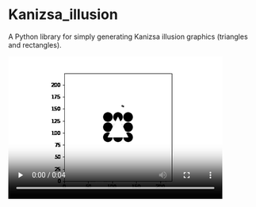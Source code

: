 # Kanizsa_illusion

A Python library for simply generating Kanizsa illusion graphics (triangles and rectangles).


<video width="432" height="288" controls autoplay loop>
  <source type="video/mp4" src="data:video/mp4;base64,AAAAIGZ0eXBNNFYgAAACAE00ViBpc29taXNvMmF2YzEAAAAIZnJlZQAAVGNtZGF0AAACrgYF//+q
3EXpvebZSLeWLNgg2SPu73gyNjQgLSBjb3JlIDE2NCByMzA2NSBhZTAzZDkyIC0gSC4yNjQvTVBF
Ry00IEFWQyBjb2RlYyAtIENvcHlsZWZ0IDIwMDMtMjAyMSAtIGh0dHA6Ly93d3cudmlkZW9sYW4u
b3JnL3gyNjQuaHRtbCAtIG9wdGlvbnM6IGNhYmFjPTEgcmVmPTMgZGVibG9jaz0xOjA6MCBhbmFs
eXNlPTB4MzoweDExMyBtZT1oZXggc3VibWU9NyBwc3k9MSBwc3lfcmQ9MS4wMDowLjAwIG1peGVk
X3JlZj0xIG1lX3JhbmdlPTE2IGNocm9tYV9tZT0xIHRyZWxsaXM9MSA4eDhkY3Q9MSBjcW09MCBk
ZWFkem9uZT0yMSwxMSBmYXN0X3Bza2lwPTEgY2hyb21hX3FwX29mZnNldD0tMiB0aHJlYWRzPTkg
bG9va2FoZWFkX3RocmVhZHM9MSBzbGljZWRfdGhyZWFkcz0wIG5yPTAgZGVjaW1hdGU9MSBpbnRl
cmxhY2VkPTAgYmx1cmF5X2NvbXBhdD0wIGNvbnN0cmFpbmVkX2ludHJhPTAgYmZyYW1lcz0zIGJf
cHlyYW1pZD0yIGJfYWRhcHQ9MSBiX2JpYXM9MCBkaXJlY3Q9MSB3ZWlnaHRiPTEgb3Blbl9nb3A9
MCB3ZWlnaHRwPTIga2V5aW50PTI1MCBrZXlpbnRfbWluPTIwIHNjZW5lY3V0PTQwIGludHJhX3Jl
ZnJlc2g9MCByY19sb29rYWhlYWQ9NDAgcmM9Y3JmIG1idHJlZT0xIGNyZj0yMy4wIHFjb21wPTAu
NjAgcXBtaW49MCBxcG1heD02OSBxcHN0ZXA9NCBpcF9yYXRpbz0xLjQwIGFxPTE6MS4wMACAAAAA
GGdkABWs2UGwloQAAAMABAAAAwCgPFi2WAAAAAZo6+PLIsAAAAKuBgX//6rcRem95tlIt5Ys2CDZ
I+7veDI2NCAtIGNvcmUgMTY0IHIzMDY1IGFlMDNkOTIgLSBILjI2NC9NUEVHLTQgQVZDIGNvZGVj
IC0gQ29weWxlZnQgMjAwMy0yMDIxIC0gaHR0cDovL3d3dy52aWRlb2xhbi5vcmcveDI2NC5odG1s
IC0gb3B0aW9uczogY2FiYWM9MSByZWY9MyBkZWJsb2NrPTE6MDowIGFuYWx5c2U9MHgzOjB4MTEz
IG1lPWhleCBzdWJtZT03IHBzeT0xIHBzeV9yZD0xLjAwOjAuMDAgbWl4ZWRfcmVmPTEgbWVfcmFu
Z2U9MTYgY2hyb21hX21lPTEgdHJlbGxpcz0xIDh4OGRjdD0xIGNxbT0wIGRlYWR6b25lPTIxLDEx
IGZhc3RfcHNraXA9MSBjaHJvbWFfcXBfb2Zmc2V0PS0yIHRocmVhZHM9OSBsb29rYWhlYWRfdGhy
ZWFkcz0xIHNsaWNlZF90aHJlYWRzPTAgbnI9MCBkZWNpbWF0ZT0xIGludGVybGFjZWQ9MCBibHVy
YXlfY29tcGF0PTAgY29uc3RyYWluZWRfaW50cmE9MCBiZnJhbWVzPTMgYl9weXJhbWlkPTIgYl9h
ZGFwdD0xIGJfYmlhcz0wIGRpcmVjdD0xIHdlaWdodGI9MSBvcGVuX2dvcD0wIHdlaWdodHA9MiBr
ZXlpbnQ9MjUwIGtleWludF9taW49MjAgc2NlbmVjdXQ9NDAgaW50cmFfcmVmcmVzaD0wIHJjX2xv
b2thaGVhZD00MCByYz1jcmYgbWJ0cmVlPTEgY3JmPTIzLjAgcWNvbXA9MC42MCBxcG1pbj0wIHFw
bWF4PTY5IHFwc3RlcD00IGlwX3JhdGlvPTEuNDAgYXE9MToxLjAwAIAAAAzQZYiEADv//vdOvwKb
RZdqA5JXCvbKpCZZuVJrAfKmAAADAAARsG58lw15q9IkAACtob99kSef+ABeFTvEdYnlzgvJABz+
t9d3QpwhsXnoznk74yA13sWKvCYq/QFdqUITo2n25x5CkF2y8YaLUhDLXGMJQcvwn1m/5pa6r7QI
jS3Bl+9kwYQfZt8s31ZKL622Vo3SvNARzccZMVL6fz4eDujsupGhjbSeT8Hjczoo1GGTsEuf1Ab2
tW83VovWZ2LfV4gyWODKVrQD70LrRqIhjgm8yh4PgGy9FpAnCY3XrdPUFfb/++GNvgLM0YFDeAGK
NmLy+9mGIE57bOQrL1FAIT/6JBtpkVfaU/d0ND2tVDgz6CHqC6CpLH2Ak/YCMdswuPFS+t5xao9k
9RIawACUMg7/I5HYqBXuMwhGU7gt629ZL9g5NFvnlUkg2/5X4UpgOxyjZTiySlT8rl+8BXPEaY7V
KMx1sOsCI1gFTcdnuLbOi9ay0SdLb8Q/475e8GuGcepktyPJRxPlO1Kwe7FjgqrTFF+RgeM5sE10
wZW+/LYxNALvJU6jIeAsySHKmgGLJBF4YHzaNABi2qDAt+fZBCjSYGhK6YzIMIJxJf8mp82/8+UT
wjFHcsOz8yu7vKaLAY/geV93HF5+ANs3jzuTPV0JIFR0XdbAJv5QA1fI0pEFtJJsk9zuQtXiMYiU
1Qfe5ZDMG8nj/jM2GaUMPlWX1pme0CBhyMPFRxInN0NtcVZDh6aAcQCRLRy6J20vifF1MDebFJkz
oRSqZJ1jmXtmDetDFJYGrwgZp05lP/zWor72xq+jPa2TN2MM3dSl64LLW9rREqj8Evw0iwp//cS1
Lk91IPgJYR6Vms9qqzKgJL7Z/hCX6oXRgjmXIOgwo+1I+lzTVp8GNgIGRe2Swa50CINbWiuSWLwm
gs0kkBPDIOtHPsic70MUuf4872H+P6SeaGpKm2uPNPeHw4UOOvycWcb/vjqK8bmb9ZBhax+9eoJv
YrOxU4XhNiRj58sPVzSKNvYoL1kMEHA01xYe0Luy4uYyGjkBog/mEYt2hUmaELYW5oMIKpndX7wU
Xmc8e5t+qG9Ossl7hzyr4B2FrBPfPX4LA6qxYETfRjubNm0CflosGkf9QYtKwK0LmbN6CXtMnuzA
SJERNt/TaaxzQ1JI2t3BDFs5dCEhJszneElg2p7Qu7mYpKOFSuVmnFE2A/cyfx7D2mhZ822PxWTz
bpP9p2gK9Z+iZ6XXJ8XQuuBbGrpi86SYzUxsMf3oZqM52H/l51MYy1spuEvlWfkXJxYLW4ry2Z0u
qoG0fBP1fF76zeILcwjTYVpfM8t6IBwWw3tW3EgfBSCQe7sxi2Tm5cwJclJjatEeEgb1hzlzbKPK
0/0kLjmSysqkjeYpAO7ojzSPH6CY7UFbFuFuPUeirU6MEcUs+mqy7lCQJciLP6KOJro1X2zeUevt
HEgdiNGjZS1cMKuIzN2/499kIwC6Rl37Ieod+W9cNxSqoFaoKc/2CNWCYvlysF4YYy+2sPpk2pxV
+cUEUHZbZWOwR3dZvMBQU6Gz5j06zfFd2Wz32JrKkHUx/FnEA1xEkkiOH6vmxGIdZsVjgX63AMOm
0kpofS4Rdv/4D2HmdeY9pFBXVzhTTvfSbbyurlGRbDzQiWm+mujihZN8HKwTb3ohcp2ONBJcSc/l
jpaQZRtygoG65DF+v8qZk5Mgv3HqqF5BcW40L7v291199N0QI2FDrO1nfaOivsKZJNpwby1p/58t
xU56wOE3XpjMwo4I8kxMggg2NII29eynp3dF7O0ackeQVtXNUgGpU1uSz6iPzkea5QwTjXVsz8B1
VLX7U4RHryL3TugFxl4YHZJGy0roS6kiuuaIF8lfTtKrmx7nDb2Hggw90d2itX/rfomPb8GF0iue
+/zxC4UgWWNNKQmkqsvmXK/3gWgnNTgKInWif6hAyYvxsAO65vqMf/S10Bu9gX0Ys0/62OZkXXSt
MiYHnfpQkoBdMEtL48B88g8MyZvaste2wE+2HdIv4/3OuIDrxnC32JjzAslDC5qrR0sNAH06HmVi
0VDJ2t0KQwfj8S1nGHNFsIGJb0qCOmisKCmHM9mDtnLfBJDk3CMfKb1HsW6K8RVmp7/D5l+XGXCo
BElMKlt0PEpFLd7zIPnyHqCWspeKVwaa0GKU5t4cSZmnwGHNNLXaesN5yZQWt91OEanCsLAGn/gJ
Yf0wfForZ8ipZRSGz8bBHSsIPa3r7aNu3iafPCtaKVpvJj5kwROvjPrKv1oigEO7Jtcbyl8KMp2u
Fxbdigljm3NJ96l6IssFw0QnLOoTs2XE0zvytdfWds+z+wG0xtlq1B8Li4XItBzUFLeGi5uUDDXb
nzwrTnO01QSoao3syB4hiX+QK00SSWxlPl94PIJT0v1btGoN/sKjFKtwUgZZ980iBjtLPP1aQt7q
T7PO5LBtwio53ve/v6n88DGJDyWArv6ySBJovFaajhuPUIKm6ygf+JHVzDWiH385e5uS++l6SCFF
AkLGqA5zjZiq5SUr6mi9AgV8M/9Ht4ax3B57pc5LzbvZOVgGwwyXmWOJjj+JhvIaxF2Kp2IF3Ypc
LAuaPRFPch+U0jYcCPh75hUW4BMOzug9h6PEY12MzqGY/rw3sEY0TYHbLCcSXMM6669zLZEq84N6
YAnw3eXOo8K9k2Mf0P0F+yXNy4p7U2W8qSxXNb8Gy2ahlWDPuKfZGPkEidXv5pMIDhpRcGPHgokU
IaElcIh0jRXUHYETH5C8mviFOi/FUAojgiKZO4lOikzQyI2FSnAXMyXPGK+oa9LqlVCV1H9a2173
sl27mSZyUC/eLTYhAKCSfpQhbnx9+fPcR2e8SuoSxVjZRRMSgLp3Sal/wc3/91gSth/VnAR7Pqe3
fO6YOwpfSrFsvS1OVWO5oR1nygnF/ZmAd0MZFUPYdlBbsefxxxsdl3V5MBoYN+r5uOxDkvcWtkGV
HbK14vOVJ1/NOiIdDtiov9Q4+SyMTNtNabjOBnS5XXHaEYW/K5VLNnylEJlHaP15x3/yRRPQQwET
Iite47VLUIX7zKHM30jhDVHGAtaYSZrCRn8nJDs+7ftIKfWWK218ugYY2MbY+282VAVLnqcgWeWE
0dA49lzEECz0+iWs6a7/l4X12rdYly9VjWIwBj9Ys7CLm5v6tcmT0wCixrDUK5nG0+QAP2sWFU13
aUe6MnnIbXjxqCZBy+/dg3dRY9OVZ2xCluB2Qyr1CO9biGDv/1AbvXiQTrLr84jyU8cSQ23GGhTr
f8UcaII2F9ir00H/1pT55r1WxPnWDjYLoUs509AxeiwMqP/UTtCb/a0Bvdjf3RotHrvUP9XeqkmD
9cEfVf4OFqwouz6ZooKhFnoADzx8vV9yLioEcAe+fBK6Khz4y2sYK35AzrjoDTlwYWlP1k5gz0eT
N+/+EOn39BoSzV7q/X4xNdLgaLNwVsMQhPrkznOFcEdqpHDq8yDKhvKx5tI1Ja31jIgXQRJr8ZQ5
zqiTi7ic+jz9WSY6UylOc/damXAdldA6X/gv2DkqEN0DArwwQ5HS3CpJY24nySlvUyXNySFDKCHH
ZQn7ico707BEhzHTiLloFBg01Wd4dx4dbpMxiiiX0rrc9YUWdTt1yd6dUMVLrjRaNCJ4ObxUmW+Q
RVmpb44qTDifkc0GAq85jvVxnUWhMB8vFT42bqEj3KtgUdjsVj0FLIrU5k3oZ39obpxr07h4Mso/
FwCQPk/epRJB4wa1AxbeJnvbnbL6fDml9ESxERj3eP9WNDyCSokDWYDpsTNa78qoMLfGoS1q6qey
Z6B82JM3tBuk2vxzvbs8hK6adjxsb+OBnFrvakrkeqbUz/mDhXuiOcjxlrf6DtaB5vziXbKkxjPk
JFdfSVV+MnWW+IsDofuOV+jDnJdf+J4usoY+MyS77/qo/MZ9yfQ8bQfROB2HNoTgioa1LrRDRbNU
vXhQBAqPTWosMIPdZ9uhqMhJRSMtAumlU9hfSxe5iszMvfRh9LWqwJOd6Ib5k6OLyh/p8Plw5NDv
YCb7AcpQbvz4d+2uU0+MxuFp/itvZqa8FAZL9mF7Wc2e7PNMIS/r5S4gRwJny7ybhFcfFeB0mLzi
nW95fYPryeSzrYt7D98fnsLw2tHHFNG/0/1S/TkqHa85+C404HPX3MjQQJH/PmM6uqI+GD42YkJ1
p64Dv2jX9FS7Bg0HbxpHTjSOy7JPCtIZEmTmoYHwhMFMaJ9uo4D001JjBXuux+cs0jL0DdAcrWWb
Etp9hUK4ITJPmVlnBt6DZ3i+Un/3bRusIGLbHxKiV1GLHnn8w96jYC3IaG/2RphypcOV9mbb74qi
m4Zevg+bZexAAAAL1sEibU+G3QAAAt1BmiJsQ3/+p4QBrr3yQEqTjFaqvYGNyth+9QC/1lcmv8+P
8h54BEb9FbaOgM4/LlauLI3aSbqBo9OC1N3XwI0821PgKwiQTdSC19rQc/+SBxu/sgXzd8UxZPlc
SDSmVmgWu1I5QVMRv+0B/xmO+aJBoun7VhR1yzbz6rjgUmUMusdOIV/R1qbm77MkGB4P4xhqHslh
sw8OfnRonoXtF96C8U0JmM/vn1DP5IE4dcls+ZmzRsA1FLMKEQAI+8hNxH+nt5Fk8NkeiL9iSfAK
igUnS7rckvMzmqdPisClztHMfzUQtDyCeg7UdjAowfmw7k4O8M7ZS52SFHWbYwgACTegsJTzUIJp
J6syVxabnkJQYwy7NCZ0GE6WW4ocVQv1HiXE2rRCCBBO0L3Y8lo2pIzVxmtKYH1BtM5CMUkZlVlx
atPZHNU6W1Bhf0ss/Ee7njmCCaFFyEF9f9AKjAuE1SliEDgxwtv82PO52jp9vfKGW0Vfku/miHVS
Bfclkb2fmZhsh8qpsHCVenpL27izj0pkgQxZ8vrY6h0T0vYjAQ6Xn0hBzkV362tacBQRQkYngAAA
L2hCdTsCorX5K4qa4aJN5yOoBFgFp9pY2JZHoQaWy4u56H1slAJ34nlK7uTXK9PEvCAdlKvTBNHH
AA4R5yJQKgc5kRUvJUFVDALctgCHglVeaTBbCJne+cNeGwFOO+V1We0dCeQ/rx/Aqd8Zh4gFf96m
XfRelxMVMPWlRxCAtSPgBjuowNi3Ei1DV+hEaJl22ploQYFIjCscyjI3aQ/YPbZGG9DPAdB+yB5o
7Awf4KkzEUEY4flM4Z0+qB26KnryeINrS8ODiaDnWH0JqbwSFQuaG7p7FY4tpEWVm3RHr5tEwvHX
nAiMjSUpUumgsWxIshadZmuAsPd5cyYLtIBYNsRc3/LxKb39W64lrzzw8hcZW2F9ujELJ/Z1f26g
kk3um5+TCcvv9JWkiTWAAAAAlwGeQXkK/wLvJAgdCeoCg0oEyJTOZEdofN+I3sslsa2IzDp/rcAB
1yR60mDI9/tSt7JIdDahqxdGwZ8CIDZEuXPNdDLudYuG7UeN+qxTUFrCcQ0OrRtXXZMW8k5GEm9h
h4E61+pwNiivX6jMm5q3tnf03szCeXCpz8UMektFPl5GvJ3OcEA28EBpnqgPeHTAba8F0ANRdoEA
AAGhQZpDPCGTKYQ7//6plgALKrPYoZae2HNfAKEXskC9s5Fgt2iS+RRWgJYNy6v7waS4iHxxu50i
jMRP9lV9BZtSRO5NUbZp1fLjl5JYZplchpQNNkUxVuCVSnsAgAIIm8ex7Kzgjs+nBbtGPdUez7ZQ
imJ3HeYIolZdECIg3CugH4NAhtKOvQiAxw/lAkscuxypYe06vwPflc8d0tTYJ6Er40/NEKAQX80J
aTpOyVhqD7U2aGpXjfIB2JgnsQOLLC6VrDsUU3jS+n/yhXf1Ms4TGjmkHGUu1ziLu4Z3NcG23v/I
07WGrumsIPCuTyuLNNk2tV6iW8vadmHE04BgwXDJtjsQjpS3RLxXG8rMMMaP9v022NLeLBQjjME2
stRDfSBjJUO0Bg+Z807GDU/A3rAP9zzQsfWRxyB+HRHwyP6TDrTRNGmeKQYJjR50OtfnwWY7ByO2
4BAsSSw5cOp8/4VH1z5gQyyrzeEe3C1uXZoDNGwWWWycmpkofOiXpyFLqi3uJrEOkgUKOLU4vfms
hjgE9zZxUnO0dwdUZWLhfYkA6MdYAAACM0GaZUnhDyZTBTw7//6plgALbqA7H9AFBWWcdjMecFIx
W++CTdEucSWGnJXdGUBCGq54cmyrEgUdg/jmg07gl4Iqc934nejz6ZoimgNqXcMOnegpIg1brlNt
PHb/I4iRxB/mT6GA4liMdTUEVl5ZhkoJJtPgejGssRgCVJFaajXZSLchfaa1iM7Ce5Jf5EY3CTHX
2f50IqZWPtYz1c4GoJ5h824Jgm69i6PcFFwH9DP2nPpksEOerUeQwrv0EVlJ4BSVeDa854n7tf9G
x4fYLLqUStwbFDq0Yl3xO7TrOLjUTSBI2cV2JIgo0yzQ2wvJvZn2YY3OwuagV1BY0UiTbwimWP/e
22qoj0QSj7Qc7GMBmPsUqB2+ZaSshVTFGOaSdhnL5OhEvxNfK8UEC/788E3GEtjp8hOJXj+2VKvP
FEhbcoDQCHbkJEJp8C4bFGUv18D5XxcKEffxW5sa1+IOPwTw/kq26myfzLFa0xX9SMfI38KrjyS/
qOsQlgLV5oPSRvL3TaomzOUBwrAz+AHyxvXTHQvC/OVH16yjr9EOJmd0SbRd4CrF7iRg9YW/ct6R
fWlLz3rD45mfaIt/IlBoslh3SW+iZZ3nHfgJkyDKZUjbZ9wm+2FrU3gtCjSWvLlZX/89isUroZSQ
JPyu1VyRlGfzhD5lr4JzyO91ngE87WIrH+zqXNiIuM0TKJFtkKTS7+9a1PDIFbyHdoeVCXHMit9M
SiWgyIA5c3CQySAhibpjN3zVAAAAawGehGpCvwASV67sx3Dwsq8zmlY58HBfAEE34wlJETt3eOxQ
AcWRXmL640r0PWAHvW4NEbJsNfldwkLWaoD8zTbuGeP2NArOwXru594+tHsst+Ss7Cmme1BVXLYd
rnXUxvr0YQtXTAdZZXnBAAABeEGah0nhDyZTBTw7//6plgALcxSKx/QAiq32WbEiTdndMHIj8lCZ
hLUvrTjB94cXVMjckY4RJhOFP+UwdBBCpNu4J3FluzLClO/T7JmFeFiz8zZhlJ6pd44ekE4Bna1a
0xYvCr2VkFyKNKseBiOBTHtKcb92gELeAtn6KIx8XOul5Sqll+qxlIzWzqnSg467r562TkW2RSU4
rsI4wwQ2oHAzDt3oQEo8r2mkVDXWvcA1usJ7Yq1qHpnr5OL9IdnIrSWJs2inyQD4ELeHQCPNaQUl
LW1kqerBDku/yatzaCe43DV1V20c/mPlUWFVfo7Sme6CqN99wr6zVc1kJTA7GezfBKxGBss1xYOX
JethVxjhOKWdPetqbU/j+5Lci3GksYn4O83K9xuo5lk9uW43Bu+svsa0yHMbRpmCSxjGhQXjuxRk
sch1o2rvWlgY1SEOuu3agcxEMafhWkhgwkJuI5SXO1vfSs26AW3SzT0YbSUUhaGNtILGx3kAAAA1
AZ6makK/ABJYCFtz82YezRUr8lrQptfIO7qpRE8i6rO5syGRgJfLDoatFAFTfNi1FqU6C9EAAAEJ
QZqpSeEPJlMFPDv//qmWAAtyky4deYygA4rzNeYsrWBxdvHkvqeeEIzAvQ2IqzKypyUW8xAqIDJT
6+mWzRcT4TAAY7pmAe4Q50AY1/S5LZN+ar8EJg+fMFrJCY4c/YB7oQJ6/tu65m1iPUxCnemaIR8G
YQTaJ9bdPbZN7hjM33h4AbksSc432Al2LM8uzk7naY90EHxcgxyMmp1w4hbNZLux829pIFAlXMDq
tHTEcCGV53iR5c7XEtqDuVWCuAvbKVLczsLZizsIK94uZPEV54m1znqnspBvqPeWfV3AEof55LSz
8eIwSg2ZGF20+aXLxbfLM/sDeYvMT7+IgQMNHSjdFMBHghqPkgAAADkBnshqQr8AEkXaqpuq97bs
s1xVpK9xA3kX05eHac3vx6B/PX0GxHNPIGjLtFUCd3yJeeOreybMQuAAAAFIQZrLSeEPJlMFPDv/
/qmWAAtunCuJ60AJai0GaG/M/bYnUoIJuhzQ23rpflyrS76at6pBmr9iH6K3H6RZjDs/e4dF6Zdy
fmUPXyESvTybCBl3EO9lZwTUPxhycTrsRl7uvQRcKitScbiBt1qL8V5nxcPOp4k+tTBDvrvL0Vdh
Ns5wiW00wh6hEBQ3A8QG5NdoCVDSZxb9ejT6vRwKOcBebnKCWByWYxid6CQr4dlWKK6wKaQ4beRv
dTUGEvM8FD4uyM7k6/rUXCFBZwWn6QvvoGbZLjFzHifWm2KV36FWkJrJVmEQbmYiSfXRGIqMgGxS
+qZjmtNXw2709D0puKfQEHNFKnjXQMIf5kaU6bbfqY0IP4DRjex+O0TywtrxM+JGyCmXiJTHqTlk
q4KEnC8dDS4LRLZbzrKLeLjIqXW2jF11+Z2cRXIk7wAAADcBnupqQr8AElgIW3PzZiZ8tcSD2z5X
WgugOItZQSMXiYTEvvSrTsvocuj8UkrdZ1PrTrYGY/+oAAABDkGa7UnhDyZTBTw7//6plgALeYdC
WGj53QAP6DY/GXpXCG2HbI8dNDg5VN1P7YRdH/lbp/rRu4zN2b+pc2kzWe60lAGi+1zkPagCKPVq
YfTRz3s/YWITCOx9/eEZk7XjPaKnwgbyaXdhJL9evfbs/NvFBnCM/g1htylQK3ik9oOwy/s/nZhn
XmHPSMxAdVe6b1tkyHELaGpXoMoaYAOXR337FW+9hWMHo7f7PntJEM1N0dYjpTHZNIjpCm7T/g0P
d+EIVrk5/IDE1pmxYDVGEpT/8bVbUbg1QcNftukEkIcOMDsEsUBfbw8Qujm9Mmibe5bowdMM2+/1
4mpzBPRxaFX44bzo7v6UnqtkgfR/gAAAAD4BnwxqQr8AEt10ECyYw4XyCqULNwjshSobM3tTsCfm
l1NMSZE+fRwMoqsRSaDd5dVvqLgTa4ALxtwV2/+PgwAAARdBmw9J4Q8mUwU8O//+qZYAC8c88Xjh
XtvAAJyS5+KURMYVvpSQ4jaXjH9LJ00WLQmtDSI0SUAhcmDThC+WKxoDKFJpQMDZWyCsRfDppmTk
qc5LwCQgfqM31OTXgE3t8fcCyNUMETTTzKW9Mo91rgiHiZq/hrTsXWabkHNdmb2iO0pFaScMjNxU
H3BsIgKE+Z7qSZ3H/+vFbLYzjuCAPzwPPKCK/mBqMeC2ad0yGGBUQNlmQBZhVbEfLD0Zo7RTCYbw
aXFsLcLbmsDAoWKWZAySyYV52sav5yQ6XllmY9mMFixNSvAuYdL2YYWIpuvmtoD/WKFNNViOOTtq
JMtjTavgiI63iVsQAFOQ8skz/u4YlAcBAzmx2hEAAAA7AZ8uakK/ACS7FfhWSqCevKP1F5mp3Tos
3B4cfGVxrXm5iM+KL0F6XgVQZGqxVpPKtZSmsyhx8ul5HPkAAAFTQZsxSeEPJlMFPDv//qmWABXe
eeR87xIhrc3esU0cAAghfB2pEmIx+WUVvi/Jn+2+z5RLzWmovI6CpFqZLnZkihVxIzJkk8MLPQ4p
ABF2EFzL4jMIIPQCubvpbIeHlcLdiZgEXatTOqcwb5ns4jiQJx8f6nPOjI1D5Cha9EVSDg9NnbSK
ucjkowHJJ1Cj3QUudOvI0fBLUVbhwGl0SUVNji6YFZ3R/kLjo87Ei8FszLeRQCdZiCHwooAAGh2a
t7Ed0T4q4HTc0wcIZo4y4hnWG/JNcbFIGqt3XGO/fHa07+3w5aczOnUiNsBLp4q/jTpqCWGmii1l
yQZm4POjH8RHEqbHO7LkvPTvggyitF/hV8tHNdI0NEDcQzxnXzSqH3LcuWgu2HGKE0C6p0/8k6Nh
aNGIcaPkeDG6VWg79pcGyz+ufsblM6DKtDYTb076TegwFrHnAAAAQgGfUGpCvwAkwZW5Pa0PVzWy
8LSs1ByEQfkCR787JE4bqYeOKCUu6YB0M3ckhKbD9PFY7hrz3UO3tS8wqFTSXgf1QAAAAX9Bm1NJ
4Q8mUwU8O//+qZYAFuUudnu9P2wBzGTFJzDXbwoBxSraTrdpoIOTJEELG4OrDVjLIq/nTsrqpEKy
CWz9Fvc2Jf3xacAg9ArG7EfyPOzN52d82HK/ISaER0ns+E7oDwgccYtL4u1gCJIbyiiAZYYmaQqF
jMd4KJK/HAfxeT0N/7al3amCTYzDokd2z5hHjTBZKyVf+76sITvQNire6hCNTjGyUkH3un57HPj9
gTyspcCPnBns7oDnFcPQDh7G1siIzWzWu4uHV7zlrtDTAYlPmDih3JICT9gOE+Ba3hrI/XbUAZix
x3SRs3gpdEEUQUgvQ4VaxZIVbtCjsvuJzrMCKevCEYme5tIaagTZySAjuahy8j0ay8RyAnxkx/Bz
LjePKAVvB5SW8FmL5Y9KrLarefyxqvDdNudAHgSe3gi64Kw/A3ZHpiu/wRweCIG/1pOpKoaSosHw
BlhwdKq+I8ZVD4G2Gt54FzgeqqQE8SLIBImLkeHebIcmnqfs7wAAAEIBn3JqQr8AJbrfe/jWm18J
wrFGqi2chnPlbhXdxvB3idrMEZUotKd4wSHxW3qRHFDp+WrgO73BDzK1/wqMnMTJvWAAAAFwQZt1
SeEPJlMFPDv//qmWABdtOFY/oA3ANhzaM1m9CiocVg3Z28j9z3P4wPPO3xTVkZ+EP0OOvsChDUCC
QTYnnSHHBpUv6vM1SKQPmFvCd0z6UyrJ4dvuRM5F2kkhckJ/e/jKq8m+8MRGyOxDYi8IBBcrJ80C
A8vPC+eZC9vQCOW6Yj4AzTk7149eRKlB0dgabMvx7LZWs5+yHCG0GYQ+3wg2lcKsY145+rLmd4DH
ATMzPozKX1vcxlROJak1squla6UXrqUQuHqBiF9CJRr3Pp9Asyb6iJao/GAo0Y+bHnvYVqOvtoxp
fqB6CPpX/9OvTv3wMjNvH88YZNsmgJulL4LTYaHItD2W5blFHgMKRZT60svDidVX0sLcriIr0cgd
E31LNDM2QudB+pEsZA21N6epXjcKEwNij2TWqq1VMmLmavNRiWYFVRrRdZqYeZz8dWLJvxHe094F
M4qzBcmxPR/wu7SiWSGX0GvuVMjxedAAAABMAZ+UakK/ACWvXdmO8oJMlpwhfi9oPLi3HV03MrHi
9WsaPqPNqFL9CO9YDuKyO6h8LympYYQ1Af9myPPrDkb2CHt9vlooPv27iZAKfQAAAVVBm5dJ4Q8m
UwU8O//+qZYAF2pNT8hWwgBHhZj2VViMYj/I9NO1FSGL/aJYJ/ZpYaHLaOpfKD8TEcFAP7eXtsEd
+kPII4QfPlPkG+N/mU+vjGDJL8A/JFs/NNYk6nI5t4BJli8HH81hbQpNgxT+VD/h4SnT2jd+eqYA
csQivjteZW3d6dMLy3s1+1PNAaLqh9CLWT27AF1lAOkMz+GKL8B6TguOoJDVx15cwqRFuBRSN+xA
b9NBwwMI6OEylUXO+tF/EkW8RfzliRbh1YbKNQrZWaD65N/xMXsiULTRnwW9NkilSQaIU+FWWgzh
ht22ABi+33B0O61nio5dzAlkCf5stZlpJc2ye3T+Eh/poRVxMl6n8nL+yDZOqRUwomKIzmluyw3z
g7jm2KYMta9xe6s2thhhhQS58t6An5w5vbsM2ZecbNDP+YvZ7xS1k/sT4OjEtvx7egAAADwBn7Zq
Qr8AJbAQtufn89bWEgGQMFvLAKVrDTNAONNClOpXWf1SS7MRd0vnqhdyqa3x5Y7TRcBDrSumz2kA
AAFPQZu5SeEPJlMFPDv//qmWABdtOFZHwAEMPXdM7PGmaLTSkMGpWE9b420WF10TtVSnt6RARgtQ
0YRAyLYifyLhAHvC/SOT6xAej9T0PCG+jn97AN/0hk4kMFQ5I1KvMiXjjJde4murKBlX77Ii297w
hPIUx7a/b9AfO2BDYYeNtt/Cfq/Cchn8v8KHftwjlX/eqQZquu7qS999loSgYO0Tn8XUavFGPb7O
Y34Oa5KUggtzGQ5Movhh9zyRaW61t39Jtwx9puo3v3aaQhI7Eo0XCLueadbtW7+lCasUviSd0zds
3y7BZHWkJkVvM2FN3u1aSckSTObep5KNe9+nYvkBH8gNW2ynxpOB2Bskp/89/RkX9KM1A+PLiQ09
7rNQ5loj1qKDdvOHCOxPd5dt3q3vB0TTD0ieDoRSguWD/qC/dabbScb7r0EPz6GoTlNUWdsAAABL
AZ/YakK/ACWwELbn5/PW1hDUGvSlmllb98yA4GN0XDhroFPxsthVqqvIiXbXR0cXvR6ORo+9dB5N
ERM54UW16RD8NksYdcZqVnBgAAABDkGb20nhDyZTBTw7//6plgAXdSZcOvMpgAFwCMNYO6j7p75f
ki+dePWFSlCrn+j/8D7/TF4C2EBS4F5Z6LTB0RmigGObbRH4ZokBbvlgtY6hUVssnF+7bMiuD/tv
/d2FeMcwGXB8u7we2JJef3wt/F1r70xy3I3l8FTP17PJkl5DfApO7e4yQ1BHsqWUiZHfbpJaInHp
lu12mHfkhQ25Ttjl+uSuYgZssSl79FKZLyIs1PZtYu1H+ihkcA86lINNk9CorQs5D4o00ElGKhFS
+N1eCghYU8NR8DwUrsbuYEhxzlCP091FcvRW4jwm4Ap+ObXD/XQUfaaVdCNKvBbm5ugeidrpulil
BFIEUrCtgQAAAEUBn/pqQr8AJZ/eKvjxjbmWCzmHxzoRdBwSk+jJZsFSRH28grV3A66m2ZjB3Old
BwMAvyx4GFMMcQie8eUZbB9fhRfpNGAAAAFSQZv9SeEPJlMFPDv//qmWABeDCgtV2HvWgBLCRl33
9Qg3STwNP2bRT5wTo3vPPm/5n7mrNFJlksAOZCvpuql10ULCRbTdKcp0zKYQhW5ZnOMH70K3vAv8
1IZ4xo/gHyaaHKGAvfvsexXwrlcTfjQV8p5kMzYn+RZsiMa+E/YkjUfOfKbYmfftHtcRbnImd9vy
KfuCjVsiZZOKs5LwcFytASsjesuTckp9xn2JJK8hN7pRvvaPWibsgRnfssDifTqnuWJm2NJqGQD1
VWPGBD0shjLRv+iw1W5YyL5LjEFbGi0c641FTVkP6nIu09Jkvq+07/282s7tUZl/pwKF/GWp1bGD
8GNHHnBqpDjLFV8Gh39YzMLg0gIVonWzGzp5cYTqVtrJFvnqJDtfMNy8xu/rp47HIbKmnnSyF9aH
BTuZ0cagbkYR67Q2x65qhhwOq+vQo6cAAABFAZ4cakK/ACWwELbn5/PW1hx+3/fu2XBQGXU33sFC
g1jbBf/6F4AQGJGWw11YZRVAF9F7k4vNEgAKcfhqAW+REN/IbYrBAAABAkGaH0nhDyZTBTw7//6p
lgAXdSZb9un/dAA/n4LRTN+h+CK6WFMJgDhwywx4wuJH18FeC/fDEqFON/FeBYzS/t3LzIWyDDv9
oNp6Kwb59DWo2qDuc3LGx99sCcslRhy5BGbtvhMCfDX38Csi58QIaagt9CWheH10TYd2eV1HH02K
b5u4/BahTkN19/HTwhOgLZ10nrCPQT7dIKZ+aJOH8+haOWZecA6bOkDzbUaCNlhePId/PDrXw4pm
zilHJ47dZdbmmXQFvmnbWN9l5WLBg72F+4t98TBCyd0PbIT9vwPQtj65YIecEhpw2B/QnFe5NJtd
H/NazqxexN9mW3VtBzVssAAAAE8Bnj5qQr8AS3Yjo+NbAu47SjOJ1C7NzGeu3f4N7SdWuFyJzT7f
EeyzrefUdJBhseMG+EeQhX5xc4JzBp1O940KmughI8W2Ha4QxXppbxLwAAABdUGaIUnhDyZTBTw7
//6plgAvHPPIy+FAdnFwHzx35HLlWIDvpcTsEfgL+5I4bv5ihx0l/4yDcd/jO+XkXo9MoVyavoCk
jUUyArHefQUMpSvN4e8jmItKJwNmZc0WN9LMIyMpCB6uhxFZZxLRhg8yj/gObScT0NdJc4MU+XYK
ah9fExenAfNRJ17yhMYkNziXEgdm8wnLhglI9eyxUcPeZLO2V/jI6N6W7Ymq4+0qqzi1bu5rRrGK
H7bRvmF+imyVLW44u5W8lF2yz00G1juD5kstX77JDHpnJjeeT1N3HvIP0gdrNeviQcd6JsMLoAcg
99cfPviCFQ3JIrZ3PwLYjsRKM7XfyD222mQPk9W6lpst02i/DFykc8XjTBqazmZjNkeqikkDGwhq
Fnmi7pOQNHRtkAEF2xQ37MDzlKJQ+bTnhSla0gyxYelmLsNcVxsNBuxlE/hKX0xhpYxpIHffiurw
2fFd3/dp/umAy4g01dIJQa+DwrkAAABLAZ5AakK/AEuDPl3UjzAt3hd5G39lkeqzBD/Zil2D3wqD
TvkBxSvgcVBldl0KhfZKR1pIashm+TByM+VlP9osJ40Iswtwy/K9oN2YAAABf0GaQ0nhDyZTBTw7
//6plgAu2nCtBUAbKr/3BjAwDQfoUUoTkkdnv74u+6zPRNafdUD+q/aD/ySYOgXNJ4k0KCR3Bs8l
gZjUIusSJGDcB05xl7tvtvTLoAB65L9+Pwi1l+fMxOvEQxt4Lp3zNBAfG0PEmC6CUeSF1B8RyRcX
Gso4VvxXwbxOEDdufaNAhto5yMfuTT3VRg1E0NPyIwgyS/gINWWtUbpIYnzB5yUXtSrKEicqLn90
hhi5OJ2oZkzd3RZFUww2rcAuYp/0zQxlw6Uce+06TLUnkjr0keyqUnA48jA2CCh0GGEmBWZuw2Yi
Ilnm+Kzy61OvSjzyilDCW+grck181ExE1EDRuqy060XNzTv/e1FzSvcDkhKb4mCMyumy/bj2P61l
9kB9g4vtAm9PEuKA7HVNetJSAN+AQtMRdKZExqUbp17qYpBT9b9AVuTQ5ljxIBDHX1PksPbbByuC
MEjUOoEbAstl7uANkCooR9I2GAQlF8HVoLvmUdPxAAAATQGeYmpCvwBNdXFNku4v6hg3cUUmJhrg
fTircKkov02zZWUHwvY9qUy1/X9LIwI25BOZNGbA6k3wSLm4EU9ObCW+0riluXHqvTETouy/AAAB
Z0GaZUnhDyZTBTw7//6plgAwEHCsf0Bje9aEpZjnlIQWDVBl72fAApnS8JC3Mf3El+/fBndnekSO
UBfgcNbUSiyv4U+aAvpNzkEsKLxqLX9Md9vCjyeqUFfd+wbrnwLOindjWTdEE/XjXr4OsvuVX9l3
8JiFeAIWgSB10YOYzp00J1x1JBE120gE1qa2MrqfyI6UdrRzbgowX8UEIeTluqHKUWaNEMwbNtZk
uLCgatccGX6PNjPWSURhxqi/NrKCyFKm5f6FteNAyT24ZhxyYVi6PogfTA5ikYNag8sXC+lkC2z8
/Qs6HXULNDlaP+Uz/h0CzpABUFac7c4ef5DSR88FGfevG2Ug+SgHUk8sYIUbPnang03n2YW27z7R
VL8MtDsPeNeTWmEMssc/bbZ+RkkxaQ7YRhaW9mbjHWPlwxqEZ2LRr2g+0DSwrtM2qljjntEFn2ho
IINi5HpLWcEzepw+7rBh/zCBAAAATgGehGpCvwBNgyWy0pvEyG4fWW8nlYir2NcD3zbcQhFRb2OR
TfSQ0nsXnxpTQ8cJQrgwVWlmnMUn2E9WoSXvCV3VA7GdrUScN+iCNZ2YGQAAAVdBmodJ4Q8mUwU8
O//+qZYAMBBwrH9ACvszDPWDty5JwXEBDD+VxQcbNstAaxnDTHtkGPXms5vNeo0rXJDFPL6/nt/L
DD7Rv/iI4bppFjvh5iH85fPaC8ilKjyj7Z7/60aENxtnXgsmyWO3CHZnx/Ju6cyNVPNp4e2Fn3qJ
BTO8GvK07XvuHmp1zAzSBBQoUwjjz9Yb15OIQrPDDX2VzkJX9+LpgYLMO5d0Hqm50j25kb0utFdY
eLrMejLSEFRg7nuX5WZogj7EQbakD4dy6YLz5UvOOn9ev5Ruz6TxlqtB+GPPecIzCnSABw9h9wWu
S1aJFjnORH97j0MOEiHHHUcmELTU0Q9JHcUVP1DXZsj7Tv1zpsvsC+2SXdozT37Kz2EuTj1hMWwY
JMgHWIOngjLsLoqMOOysGb6OcFyyYXuQqXu/2Elsr7ywVz7CA5VTU2GhgEC52cXdAAAAQgGepmpC
vwBNYCFtz8/K8vJ9DjZ5KK+vQtz6iORnDTPDXOZ6vGtes9zDYfo02zmEyyQGcCryu4jDMGJ8lmuG
ee/gHQAAAZlBmqtJ4Q8mUwId//6plgAwEB6QHutACWot0ia7QCpuckJr7LEVKkO4VfwDLHn5+vev
9vJLJ9Q6OVRKgHZBfq6d2Q8215RL5PamjwDiLXWp0gFH7i+xbqg2qkxpMRSSKu0+k8aH9BxzK4eU
KJqTba0lbS5JJyeaV0H4dFBZttz1eSS1Qrpi2dFm7AwBwwRJThvYN0zBgIdICShNTW1E+5uvyQSQ
k34UOZ/tpeX/BHGG5J0tS+OPtz3YHwTSi/pYaNpwhdhC+3u00nnv0MZqbQDXFKkN9VIUmQHaY/Y2
egq4zFiJ1RQrgtMYHuE1raI5Is9ltnGeHgAWzqxhhXSRF+1VnjH43EQ0/S+XCn0BDNpiZCoqhibt
OyOtpFLkBw834XmhNuNKJj4vnOiuEJ8aN+eKbRBQArkkTYAktR7UOi71oBvmEIzY5bsCrAydOqrx
wasa8+DG2T73ji1xC4tUgCzqh7le5wswycBTXz4sX4plBMNDEuK0qn3uYEAT+J7RIv+GykbbulSL
LyP1y8XIu7cDtn2C0Ght/gZIAAAAd0GeyUURPDP/ACoPVsLv6ADRxuLtwzQG5ykGyNuaIu/k7ss7
EC0UI3yFI2ppdpM2m7IFzQEo5JzqvzVc/f9cXSs9f7DhihdL3b3pDp2k15eeHoN5tzATJuoi2Rv3
ZPU+REieJUA5HqkCZ8k52M59CVk9pZMu8O6AAAAARgGe6HRCvwBNeG8bWYXyGr1fk9Zk+z8wytYR
ZyHBFxWurF2Pzhbc5DPS2K0/bSM65a634N5lZCnDN7vJs2Y3QcAUEW9QApMAAABEAZ7qakK/AE1g
IW3Pz8ry8nzLAB3FB0zCWU/oN+icnH6hjGYJyTU+uq+0QHvKo+veAprTz8bWz0nipWbBlSOZGJ1g
34AAAAEeQZrtSahBaJlMFPDv/qmWADAQcK4nrQAlhxAbBdbFDF9gMyiT45jOoRxJycp0MOHHzHfI
84SUVVfbfz3k3evDtbA2I2URts4ymtCdwF08RRi2qd4HMYJ6W96Vpi4zhRBNo36Y8iuymnF7AAEY
CIqFQKcseZWEPu3MTiLcIk+nwWcVekv5n9baP8UUCCBEaKRstv6hwe1SJTp3NLqjOZpAJ7YwBvfq
FR89KrzyC+hQxgI8U6DSlXRVy4meEs5aNYibRbDEWZYbLxuJ1Oy8UOrd8L2DTa0npwCu0/P+mtKP
FRLd3SX3XdWDudC+DM99166Lr4gUI6I5q2nhbMPllghwNz9YeTkKwrHyMVGuv4ocRBvt01/V6o9i
vfqrSTIqqwAAAEQBnwxqQr8ATWAhbFYKUc4B9FhWnSZCA4gaM0vv6uC2C+iNOjFwKHk2Vx1/aLkm
PMX1ZuuOKvUU527J21aC2FsJGEq8gQAAAQRBmw9J4QpSZTBSw7/+qZYAMCE4N+3T/ugAfza9tsdB
/0gUehCPAZQW6r2m1lKR8e0srqNe1AJrNks48XlHDw+B/52PGL/dqFw5NzfE1Blnlo0/EAlqvN14
ohNKGAP+wFrTk22GRCo3p9qcOma7JEVlTP6W6/7lCw2Y8OcXSUTLZM1IwAh7l6fgeYdCh93fGM7m
cztGw1sP2H1wFEu5cAS1MsI8IMDXyCbwriPTFmVFuEcBHHVbDvh3ued33U4qouD9ACtyQh+8m4k3
k/njP5ZZ85/W0c4Y/zz+2IdF4GRpjS2JALLfO0PLz8L/31BGeryOEQ69NdETFvD5XbxjODxI4+9C
ZQAAAEcBny5qQr8AmuwGoqg8W8Wcp7thy5aInpeqmMn9GBKm4eLkGWKmNKqFC7nldzF6mJwG56F1
FYpWmeNXmxw34b528p0RyemumQAAAYtBmzFJ4Q6JlMFEw7/+qZYAYLi/RvK3lxSNe1JaK7G/uQhT
tsyI3lhU2LusTDNoMqjneK7E5bmoD2tyx6T/oAjr47SFDgrkE/NhcDeAI4I+TZY7YM/peJl4rV7Q
wh8w9kgzifk0lJQsigGhwIYQBXt/sBB+uv+ubW6ahU+rgam+sR2x7F5wwnabij4e8Hlsgq5u9Iuh
4yxVCg3VGFJgZuYHNbPKmgfoerPrc7SyDdNpFsUUD7gh/rSua4WCECDUtlMbHWF1Kfe3k0xwZ0AO
KQoYXF089WZHZ1AGx+6Z3HZPTdqiVUd0XjF2WZQy0v4rbLX6+qboOEkAY1A524v8V2aAaokBJ1Hp
/sWl1q5DheUmw1a9sOy9490uKpEPBMe+syER559KxOoahDQ/j94itwGt8ik9IqH9ctPto5ITedKT
9V99s2oj2s4eM8/4dN/CTj/osCrm3H7qcd4js6wj3FpaQOerFmbKuI+LJZP00FU/+V8rZImnVv+c
WKlkPIQ0PlMMD3xYXh2yxdkx4AAAAEYBn1BqQr8AmwZ6qBPgR54zMuAewFSBtgNAmqgsxtDKdxYA
+2JR9kBUJPFpA8gjinuuOojY3Zw/8v8XVY4drxYJrxxFi7leAAABU0GbU0nhDyZTBTw///6plgBg
I19nQYFfk9pvEuAzfhtDoDVW5Tdc0NsJ2rS61ZLKnc5QeZmlsfHe17IOut5z9hPYKeO5F/nEL5x0
2Er+xqOhz3Jj+VDAvu3wRJk8Vs0E/9GMGa/i3Rafef3QMyFgeXRjnfnZLUcS+b124mkCd9GLb6VL
1MVum6g94Z2LXfilkTv0RzoLQ1mHa5ypY+NzljRh/e4XVH50PRZzfSLbLWtkG4PEjr3+hbeLt5dA
p3eqz4hdf+5kvhkKZIN89O+wxBcIyf3ntlx3O7Hy5C/PsvyU7XRnYhblP0vFjei9kMp4CySvdAWy
ABuotkJ8cPBtvD+am0e11W/m9b932ExDPCzb10YI5yANcCP00KIm7mq8CaHs3MeZsrUwMvWP2P7x
emc157Xzdxu2JQdtdDyF5scxI3qCAeh+OMTFhILmUGsUUwctwQAAAFYBn3JqQr8AmSqV2YuFUAXC
8cAJT86jdxaHIAQOyWtFtss2led+X0wujFGGVMtkLNbfaq5wiZqOAd2+drwvQNES/ROR0aW/IAcC
LWbszPt2VyKJzDLNTAAAAeJBm3dJ4Q8mUwId//6plgBioD0fjiAEevNWhAuJwGnhHvvGZkCkKkfL
cfLPIoO90XdtnI8kQ+H+zet+cSQVSrR6p70dfhzaYPIXXdpyPKPcVO+Q4uMPNtaan53qsfhItvNg
qssbzgr08e78dblT6lP+z1hQMQmClEMty0oV99ivHIY4z/zfeJYAdZiLmts94c008Sti35doSA75
UFiFJ4uZ3D5fxywXT9GG+snLyyY0pf8n7w79X2V/9Q22DuYurcrPKYk8J3SiVblJhjh6MBfKR2Bf
UtwbzaHR9tmayn9vyMuKTYb/LbkSyTLhWwDlpKCFZ/0uC+Vm61yc+ElsqIXacNtxXN67Q062WWsJ
w9xWMLxrh9OJ74fL2LjS1mA6puXeyIG5vbubDDb5RNvQDFrk8TcOt+CprS/lerVgnvh1FEhRE1Hf
Hn3eaHI+hjbwm1FIy72BziHUZ1Gk61pyI+ew8Cf+9bDXn3oSZPdruKrUudolSJ0KN56winSpZKOV
m8GKkikV5cpcN5rhunp5HlS4tNbTs0BtCawV1vguSuQgegRXqmTSwX8UHXCwZ0vKLZp0RtGjIEMQ
jnH4SQwveCNKP5nApYhJBkj2tNgjn/UT7jZsag8Xu84uFHakuVTTzlR9iAAAAHBBn5VFETwz/wBW
T3xgqe/NmhBw80MLjDIwaM4d63q4Gheo+Rl+tFwrxTtJDYBs+gfpPaPTE28IrpRuEE4QmjzoulrZ
rEaiX9iVwFCpclhJHnTfGJL7yxZd7yawNoMO+2mtKJoqIsvdhZPnc85aYGj5AAAAXAGftHRCvwCf
cZA0H8WeERIlddl26b1WrL6rl9YoB/lP46I7kZ5vDYLe2da0iIttuoZjrG8X2yoMgYvBz9UJcqrE
qYRF2sc8Y+6izg+wKZSbagZIh/WD9yDY1b0gAAAASAGftmpCvwCfLELbn59kb+369SR9rqmEHKu8
i+QHqzTzeaWbQS9r+UfUnkjjaRUfJXIuXuURKZNxWI5JC0PH8Q/fr3brS9eMwQAAAX5Bm7tJqEFo
mUwId//+qZYAYqA9H1yq13ACT99MBYRCfoyD8BNS07jTQccIOg8hmyRq2v2JN9BiFJP38NbUXH9m
E/t8rDcEvXsF+rCHFoSTIarsCmjvF+4lZ3HFEmpFOMqj7CLyXUvMIJvTYH06KVkqFMRxObP21f4b
ikg6Xkpf2wy4J+VRUbgCTrFs9GGyZzVD/lVicjKebsmK86t3L3+KAwzpr4iO7GWmL7qOFldoZyPF
+poITDMWW1PVc0ZfQUzR5DxIjTpHGFh/XR9RIZmDGMPMP53mpBV4UrtIFBkoxwOEvV51rO3Ltmyi
nxnUjKWU7DOedhPgiWOoCgGScYOtJJut0B0+Lg+RTcq4MQNYPmpqIXuhGg2hKsb9reZOoT+53Xpv
+4V1oFflRW7vgBI+U5+o3WlZfqjkjYNHWoS7G79QzMMr5nRrrVHGwgLvDNG5txrKkM7tfDVQcGFc
6waPS+8K4m33LtWXvPMHHnNY9CC2P4R6TEppE5c5KrBdAAAAZ0Gf2UURLDP/AFZErOda3A+VUDlD
SgIYul6md4T07p6xOWxacxDwVfGjYxvqXSkX8Wc40JS1SDxq2hL7ICUdr2GkKYbsMo9icS5ci3OY
CYwXm5EcCal6Lk8zY+3d7mmRwF9j8KJkJDgAAABNAZ/4dEK/AJ8hsW1159l2ZzefZaqgKEM3SLTc
bCMezg9+H3+LVbaxQsSO7+VR21uXXgVAKso0KX2W6evxx3nbCaMjFaHZMWHPV55NSbkAAABKAZ/6
akK/AJ9T3xuoFzWKbBV1ow+7bTwZ1HIU/y4Yic+YzNZCJunWqIJxXMa9bsBPmZIgq1pH4jPjqq1C
8BuriLShdYsm7KduaBgAAAEdQZv9SahBbJlMFEw7//6plgBioOFcT1oAP3pAvt3kEFhV0YMqPVNy
2fpSD8cGbhl2lsrreJpNFnza4bnAs+71g5COzcw6JpS8axC6QV6SZcCzbyMpXYlmpMQPcbhzxz/q
e76P3EBKr+43AN3hHPA/0ndS8IPuzlcaWE+ZnGywmKpvw8Uynblg0+nytHBTny9qnaP4mBwaaKoz
fG7ruvpoWf0MwWscMpHGYcL7Y3dhCHEdJ7krVZHZmBrxYanYFJWHCqlxLVu0UmdB1twLJak381MS
mSx1k0HS/eGd+UWMsGLCtuROIZTJBQWZc3NFAYR/0gQXtIg0d6C4uXgao56RskHClo1V07RdoRb0
BYv/cZHdd+7+gq+UpnzSJTSBAAAASwGeHGpCvwCfLELJGzQAQP8Txe23NBChFKkuqWdfO7fnwr6u
3NSxDiDlI1tjI25bNkJbkC1NumkY08/AmKrWqd0s/e9YVJAfOBSOcQAAAR1Bmh9J4QpSZTBSw3/+
p4QAwwFGrLdajJACaqTjnOjITbo/J2TKbuOhcIb9l/XaKUtqtY9y1rMVXpUMIo/sm9NNS8ZERjJa
VeZjpYDohHK8Us2ZZrwSgB7qXl5litRNfkmQEB9d/NghKJJJHcrDFj21Pg9f+5K7VHqVKzU5bQ5v
7BAFPGXrkI7VD/YyM9J0q0Wa2G1gyRUjkOxolWZT9evs0TkpUgPknRzQRfjWcscLeanY08Fpk2ZW
aoCpkDd6BCXpL9nx11wLbPkIkEhRt/xn4XF+PxJLHinALhpAOjTsMH13zccaoSEirneWLU5Ii7L3
sV9SI2Cjn0+MEAixdLxwvXseATBeC2Zevo/yk3v257aV/g6/tpNbT7mE94YAAABBAZ4+akK/AJ8s
QtisExe1i5J9fm2xUwdSVG3epGiImlC4M8u6ASaI0WmoRNx2GR9lX4vOitT8hPwlO7RxTIxyqtAA
AAEgQZohSeEOiZTBRMN//qeEAMK7GIZP8AAmGXo6TLsxkmIHs/liiNC3Jj3wX9yyRvee87/5tO4A
X6ibMzLrPblypEcfRqK7Mkun9wSKpCI7zb0Edaa6H7mOjZRIIisdfHYRchZZTgRX/+PfQZKqMo53
lyDLvYMvWOQwfDoXrR/QFfEv8I2NnwO7I5N94RIpE65dJ/B6d/l5n3MdsW/+iU5ZGPYCNQTvLNTP
5L1bH+R9VXvzsaMysTdXD9znSltlJEKJ02N6I/OwJ1RJxDybqqo5C/OfUT9pVmEN5LOAz7FwSfjK
npyTJ7YdQAX4LgWGnVsA6TsMh7EtnX3x2KFeGO/DYOZyXOmFlr9CBFpz/MtVFZ3z1mSw2eA31RVl
3E7Xz01BAAAAPgGeQGpCvwCfLELbn59iWbRF2N+24UJfYJv1FoVpydSXXFCXImEe2gJfskLpqwaa
pQw9paeEX5UOSkJwjtiAAAABJ0GaQ0nhDyZTBTw3//6nhADICi4hAoAHG4h46MI3TWU/KReJGAwb
vHyVZjQpAsT0ISBsVw8kB2SauF3lh3kaKfoFSnocSBYUWGGoTv6ooGtNaldzjJCC5wKC9hHxsPiu
k0vn+7PmnpOJwUb+hWhQYzwYJ30eNCeeKZVG//hjA/SFA1rVVUTtbtMkZ9yYSyaDDeGvZ+cqnhvx
q9QgZ5nqD0RYDj3Slvn0Via1uzAMo5qL/sNq9iG26txWCADUw6Px5kXVKGMOm3+v+HD2H+hhSAKk
k4sy5N6K5BJ/h9eDcLmRACt2141tN/6IoZhLjnFzcD94289JgIUQRspmOPkifwc/LDh05S+e8WLS
8KnIPwoqH3k8l+Qeva9bE8xuhJCkmlwmFI8DhGEAAABNAZ5iakK/AKNl6hGDHNCIOrZAW+3YB910
HXAUAB2s5zPbYPqXGd6Ae73d8TYr2/542fZXWR2+c2fTSQZz+6/0I1lj+l9CRVz50b5S16AAAADe
QZpkSeEPJlMCG//+p4QBoHqPYVpeSiYJADb/4SgNtcroMuH9RTBx738foX4ev3IfLdwc14slHpaO
Yy4TW+JDjWWjZtOmj6agdM5kpYNz+uE90ck5sL2nRJUEiK7RL601MSjf8JdCMdRUXmSLJ53V5hlI
eIi248iTVv+s0GPqEwdMQLW58c5uhrDiUWKDEEDq8/28S10Mtdrds2IHnp6xA/WjussUsdDORIYR
ySLOvock42f79aElxXUJ0uMAlhB+WEyrF87Jwwo5YGNOWXhA0hln0jAlc649llAcE9wxAAAA+kGa
hUnhDyZTAhv//qeEAZ0Lmxez3uGgbH1YAv7C8LyW/P0e9NNvFz8v12eWqK6r8ecLGFkIyMqDnqpi
H3qm1wvw3/Ldyd+w4K6bEqiW3BRw0hA12XYqfNXb8cGMWabLFolnL/Sm4ctsHY0mEdh33GEmVg8K
OMri5i7C2HO7itFP/pCfUScu2f66KsDWflh4F13WfDQgi3LGIa2RE/k5ovo0vMbypxwBeIzRQwrh
RfpPZP4aREAWARUecuIt2aG6Q7nUA8Sb2TWyrXC4KrVsKk5hEHHD5bLgN5FHKQtmQqwdzAGgGTug
puf2c7B7ULD+A/IgtkoNiBT2JhUAAADXQZqmSeEPJlMCG//+p4QBsVhIZNgN5gRkjNnjnMXF4ymO
xQAr+ScHQ71/amBBM05zRabk9/BbmS9mtGvxUxBNHlxc+1jbX1YIAgnpxmkaaRgVHD1zfJf0Bo+u
8t2D6UTeVIdIYVr4ZAyFgRaAhblMh8HQFod+RKlP+3DLDFeO6V3SLuko0duFt5fl2zfL+UtBDDFF
SC0W81kCgD+cXgLNisWD0pWv2DTMmYdVfKjlm3ncstEmz3n2VFEPAxHmyKaLhC0prbql+usY5+Xa
aWhzo/ItLky/Hb8AAAC1QZrHSeEPJlMCG//+p4QBrYurvLA2ZqkALc1LpM63pCUUkE+yyRzh/Y8i
QNaN/DZf6PdYwZW4t0v6r5l1zBSZDMxUdROIkWJaD0bbWBP3yhtT/vfpHXDAirCdBY01BJoVIklJ
QQUU0yME+7SmNDDWZHYcKaQCdQbqOp7PuYV9SeWmMIP2pIsRdxiF3qFZ80j8LydUUR4WonSmQHcw
/h0shLecVkuZ3ufZ9piDz8d3Ai7/03VHBwAAALdBmuhJ4Q8mUwIb//6nhAGti6u8s3cALeiryK5N
o1kD/akuB4O9IWfbJgE9f0FwKPzA2yXnqP7whOvgGOuuN3xz4uSyq+w4iKrSnvtn//isXAAarC8W
KcEXaJEkV8312hIJVS0biGpAFWDiPqaAgt8mz+cxnvCWgNjofVOEd2ieuJCxpkBTpxuZMVApD3F2
Hx4o7CrIyYwfEsTPHGwWrmTEBmD30akhKnqGXGUg/PHcDr5RymFog4AAAAC3QZsJSeEPJlMCG//+
p4QEr6UZNUdXeV/ETKuTsHyuKQapHUkn0XHXV7kqKSUxtEAATXo7gCKUQBdqaZ2N9g4BTe/h8y6e
tMNtqCCBhoDUrX3OfQPIxHCrqZ8je4mNRx7x7XZMYL8i7xAeRY0KcqeL0FXb7QIUpnjALwKAVfv+
oiExfQMTyvoqIozMmXZanuOi3cD9LF/cneLlmkmIF3+J4/BPZKLxUDrBfZFnQ3JhhEu97dKQNEPS
AAAA9UGbKknhDyZTAhv//qeEAa2P8mMzdwAmlwbIIbKrQonyF0REsP2UjiIJGYJyTGF791GAbC6I
x6Hs6RqGvVHZLMAEwRsOJoyu5nNCR+P0rvq7sVV3XT1J4HKaaxYBP19XcBsldlI9zoCm2a7eBEFs
iZbdhCYjvbcD/Y562BthX7GmUKi70mZi/4HLa5WeElysxCFDLhTrsv4aisruJM2w6WtMc07pXBwV
txJEeQCXiLeGHT+5Im+D8Sl+RHDBD4tTYc7cRQ/XnfA+DS6BENWjpEDRLQmDoq4U7SbHuX+UZZpr
dFxN2a0sfjNq2biyx7piKDTswBbxAAAAwEGbS0nhDyZTAhv//qeEAa2Wk/vlBQAEQegbZ0y2BTFK
OXKK1aGtgZ9S3PyJHV3sQKitIvSlOLakV/Huumc+VCMk+Ct6iCjvl//b8tZ/cxQo97Q7kzMnLZ0D
J0WzNeiPyfu8Ul3QQgnv2f/XmdjnBtFDTVVDeyapSZFBrTaglGiwnR2FFTLukAQlOmaj0WokeSHl
bdRbGTCp3Isi59vELa759RoB44pZfb8HjCLPbsaNgBW1zLCe3AT/E0YyIXo84AAAAPRBm2xJ4Q8m
UwIZ//6eEAZz3ujuOdpSuADaj2ujb/ymHqEzmejkzQll62bkdkQh8l+ZzPRiGpdvbV3X44lRRwF8
sxWniuY3I9Y/+kExKFbmkv4sOW8oWYauvSy+cAcPU/yc8rw+uHmWXYnnzfo7iCyUqOCsRntWBMkW
paiFgbqlochHr7dE+6r8TanpEh8A3wFIgPiJPbm0sTYCiMNhCf8RklA9MeDTTFBOYRagoHezXI/P
uY3iuXbjoyu917KHsnswgKRXZ5ZHlQNbRF4V4y/mVcU5OGYMzMEj821t/Vae3DvTKTIWs6jTaRZ5
4sLnkujh8nHoAAAA9UGbjUnhDyZTAhn//p4QBnOsfBE0I1K4ANoNG5ArnkngtNyV92xAzij5KUq3
GXjj63P+0WpQjfpB9i3qJLfAWuRuMEcLhjG13njnQCWbZswYhKRqIuOXaLRDAW+dZCuMD2i0/Yz+
Swaty3TDyGRhZzG3a0h9OY2C5rJ7myFF24EU1Y9Njnf9xbOU09tTHWXEtA/BeQXDa4JRSTqGlkoL
wILS8sAixU992sy0zALSUB79b1CCd48s/y48w0VDGA2O4/bkRxzzlqxDd9p6WHSo5+X/vflW8PYi
/FjZ+4TgkCdVik9YHXrEjwTk5eb00t2E5jExJL4rAAABN0GbrknhDyZTAhn//p4QPjY7nTYsTsbO
bkTQAHaH3Cv4HXZ9vOckpnBq3bMl4j9Bb/4+a+F0XjpxIjHucCKhWPek05Ri4ucfPkbwnuL7z8qJ
1FIySwr9Dosq/7834G/80Q9r683WS4uDW1BQNWXIzUHzazQDHxm5Di9BgsC/cJAnscM7Uoegd2KT
WPH8Y82zHeqoE40H8oqEfPMLT9Fhf8ydp/6Q3viVKS+oQ5iZDpdJgb5hKwzvnV6rgrBa6UMhUgFL
d07uN+ONnzkQTYHkPtRVziyav9TE+tYq+KCGN8PxMLFeJGMYV53B6lZY5dJnYeEzlPKX40DxH3CR
C54rKzWGFLwJf6JK2CR6GEQg8DW6a0LamVkIxcMK4D8gu6n0KSimVcAsfh/ZbU/35lv1/hKJaH7p
896ZAAABPkGbz0nhDyZTAhX//jhAZXUjQsGZemCZrVo7QAdV3uBPGxHbRC1VvXyc76V3AroyfaXE
D7YJqwXS5HxcnV+m4X6KRqrcEseTY87F18r9fDncSWljyma3vXhFBZHrYveoquIt4pMfdTLB8Gl1
7h1Ww4VT4YqmpgbX00YCIw1kekpnNGwmWhcWG+tJTsBO8hW7d9TKRuqaaoGzkS9XvH9l/A8cQ5nN
x4j25u4Bb4B/xgnsPWB1AENV17WbEItIYEKOMfNFN+8vRcp4OgR7x4dcm2YI37nixmR+3cnBX7MT
3zUv5MJkUj1b2PXzkgUm73a1L+0U2IXJZmpEK3EChlRO7vA7Am4DV3lP7Hlf3BO6xdXcPzmxrPsk
gsnerf3KJEbrcV+3iKEGRce9grep/qRCahixfbXkLb+eKaOjS44PcwAABpltb292AAAAbG12aGQA
AAAAAAAAAAAAAAAAAAPoAAAPoAABAAABAAAAAAAAAAAAAAAAAQAAAAAAAAAAAAAAAAAAAAEAAAAA
AAAAAAAAAAAAAEAAAAAAAAAAAAAAAAAAAAAAAAAAAAAAAAAAAAAAAAACAAAFxHRyYWsAAABcdGto
ZAAAAAMAAAAAAAAAAAAAAAEAAAAAAAAPoAAAAAAAAAAAAAAAAAAAAAAAAQAAAAAAAAAAAAAAAAAA
AAEAAAAAAAAAAAAAAAAAAEAAAAABsAAAASAAAAAAACRlZHRzAAAAHGVsc3QAAAAAAAAAAQAAD6AA
AAQAAAEAAAAABTxtZGlhAAAAIG1kaGQAAAAAAAAAAAAAAAAAACgAAACgAFXEAAAAAAAtaGRscgAA
AAAAAAAAdmlkZQAAAAAAAAAAAAAAAFZpZGVvSGFuZGxlcgAAAATnbWluZgAAABR2bWhkAAAAAQAA
AAAAAAAAAAAAJGRpbmYAAAAcZHJlZgAAAAAAAAABAAAADHVybCAAAAABAAAEp3N0YmwAAAC3c3Rz
ZAAAAAAAAAABAAAAp2F2YzEAAAAAAAAAAQAAAAAAAAAAAAAAAAAAAAABsAEgAEgAAABIAAAAAAAA
AAEAAAAAAAAAAAAAAAAAAAAAAAAAAAAAAAAAAAAAAAAAAAAY//8AAAA1YXZjQwFkABX/4QAYZ2QA
FazZQbCWhAAAAwAEAAADAKA8WLZYAQAGaOvjyyLA/fj4AAAAABx1dWlka2hA8l8kT8W6OaUbzwMj
8wAAAAAAAAAYc3R0cwAAAAAAAAABAAAAUAAAAgAAAAAUc3RzcwAAAAAAAAABAAAAAQAAAjhjdHRz
AAAAAAAAAEUAAAABAAAEAAAAAAEAAAYAAAAAAQAAAgAAAAABAAAEAAAAAAEAAAYAAAAAAQAAAgAA
AAABAAAGAAAAAAEAAAIAAAAAAQAABgAAAAABAAACAAAAAAEAAAYAAAAAAQAAAgAAAAABAAAGAAAA
AAEAAAIAAAAAAQAABgAAAAABAAACAAAAAAEAAAYAAAAAAQAAAgAAAAABAAAGAAAAAAEAAAIAAAAA
AQAABgAAAAABAAACAAAAAAEAAAYAAAAAAQAAAgAAAAABAAAGAAAAAAEAAAIAAAAAAQAABgAAAAAB
AAACAAAAAAEAAAYAAAAAAQAAAgAAAAABAAAGAAAAAAEAAAIAAAAAAQAABgAAAAABAAACAAAAAAEA
AAYAAAAAAQAAAgAAAAABAAAGAAAAAAEAAAIAAAAAAQAABgAAAAABAAACAAAAAAEAAAoAAAAAAQAA
BAAAAAABAAAAAAAAAAEAAAIAAAAAAQAABgAAAAABAAACAAAAAAEAAAYAAAAAAQAAAgAAAAABAAAG
AAAAAAEAAAIAAAAAAQAABgAAAAABAAACAAAAAAEAAAoAAAAAAQAABAAAAAABAAAAAAAAAAEAAAIA
AAAAAQAACgAAAAABAAAEAAAAAAEAAAAAAAAAAQAAAgAAAAABAAAGAAAAAAEAAAIAAAAAAQAABgAA
AAABAAACAAAAAAEAAAYAAAAAAQAAAgAAAAABAAAGAAAAAAEAAAIAAAAADAAABAAAAAAcc3RzYwAA
AAAAAAABAAAAAQAAAFAAAAABAAABVHN0c3oAAAAAAAAAAAAAAFAAABJeAAAC4QAAAJsAAAGlAAAC
NwAAAG8AAAF8AAAAOQAAAQ0AAAA9AAABTAAAADsAAAESAAAAQgAAARsAAAA/AAABVwAAAEYAAAGD
AAAARgAAAXQAAABQAAABWQAAAEAAAAFTAAAATwAAARIAAABJAAABVgAAAEkAAAEGAAAAUwAAAXkA
AABPAAABgwAAAFEAAAFrAAAAUgAAAVsAAABGAAABnQAAAHsAAABKAAAASAAAASIAAABIAAABCAAA
AEsAAAGPAAAASgAAAVcAAABaAAAB5gAAAHQAAABgAAAATAAAAYIAAABrAAAAUQAAAE4AAAEhAAAA
TwAAASEAAABFAAABJAAAAEIAAAErAAAAUQAAAOIAAAD+AAAA2wAAALkAAAC7AAAAuwAAAPkAAADE
AAAA+AAAAPkAAAE7AAABQgAAABRzdGNvAAAAAAAAAAEAAAAwAAAAYXVkdGEAAABZbWV0YQAAAAAA
AAAhaGRscgAAAAAAAAAAbWRpcmFwcGwAAAAAAAAAAAAAAAAsaWxzdAAAACSpdG9vAAAAHGRhdGEA
AAABAAAAAExhdmY1OS40LjEwMQ==
">
  Your browser does not support the video tag.
</video>